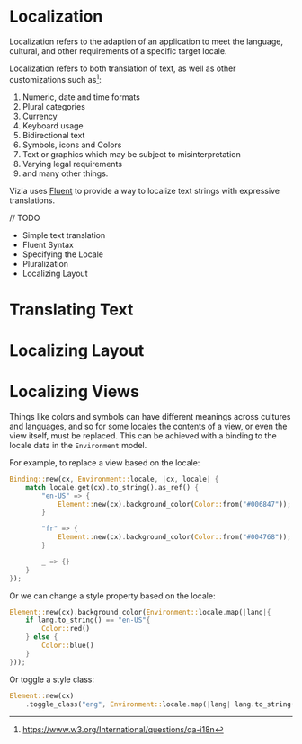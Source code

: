 # Localization

Localization refers to the adaption of an application to meet the language, cultural, and other requirements of a specific target locale.

Localization refers to both translation of text, as well as other customizations such as[^note]:

1. Numeric, date and time formats
2. Plural categories
3. Currency
4. Keyboard usage
5. Bidirectional text
6. Symbols, icons and Colors
7. Text or graphics which may be subject to misinterpretation
8. Varying legal requirements
9. and many other things.

[^note]: https://www.w3.org/International/questions/qa-i18n

Vizia uses [Fluent](https://projectfluent.org/) to provide a way to localize text strings with expressive translations.

// TODO

- Simple text translation
- Fluent Syntax
- Specifying the Locale
- Pluralization
- Localizing Layout

# Translating Text

# Localizing Layout

# Localizing Views

Things like colors and symbols can have different meanings across cultures and languages, and so for some locales the contents of a view, or even the view itself, must be replaced. This can be achieved with a binding to the locale data in the `Environment` model.

For example, to replace a view based on the locale:

```rust
Binding::new(cx, Environment::locale, |cx, locale| {
    match locale.get(cx).to_string().as_ref() {
        "en-US" => {
            Element::new(cx).background_color(Color::from("#006847"));
        }

        "fr" => {
            Element::new(cx).background_color(Color::from("#004768"));
        }

        _ => {}
    }
});
```

Or we can change a style property based on the locale:

```rust
Element::new(cx).background_color(Environment::locale.map(|lang|{
    if lang.to_string() == "en-US"{
        Color::red()
    } else {
        Color::blue()
    }
}));
```

Or toggle a style class:

```rust
Element::new(cx)
    .toggle_class("eng", Environment::locale.map(|lang| lang.to_string() == "en-US"));
```
